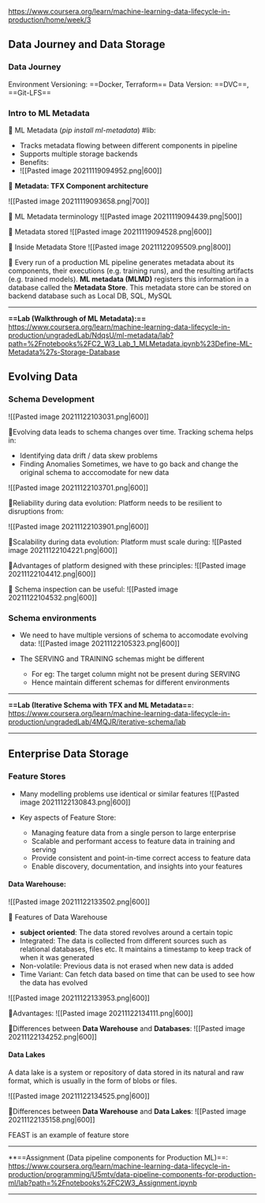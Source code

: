 https://www.coursera.org/learn/machine-learning-data-lifecycle-in-production/home/week/3

## Data Journey and Data Storage
### Data Journey
Environment Versioning: ==Docker, Terraform==
Data Version: ==DVC==, ==Git-LFS==

### Intro to ML Metadata
🥊 ML Metadata (*pip install ml-metadata*) #lib:
- Tracks metadata flowing between different components in pipeline
- Supports multiple storage backends
- Benefits:
- ![[Pasted image 20211119094952.png|600]]

🥊 **Metadata: TFX Component architecture** 

![[Pasted image 20211119093658.png|700]]

🥊 ML Metadata terminology
![[Pasted image 20211119094439.png|500]]

🥊 Metadata stored
![[Pasted image 20211119094528.png|600]]

🥊 Inside Metadata Store
![[Pasted image 20211122095509.png|800]]

  
🥊 Every run of a production ML pipeline generates metadata about its components, their executions (e.g. training runs), and the resulting artifacts (e.g. trained models). **ML metadata (MLMD)** registers this information in a database called the **Metadata Store**. This metadata store can be stored on backend database such as Local DB, SQL, MySQL

---
**==Lab (Walkthrough of ML Metadata):==** https://www.coursera.org/learn/machine-learning-data-lifecycle-in-production/ungradedLab/NdqsU/ml-metadata/lab?path=%2Fnotebooks%2FC2_W3_Lab_1_MLMetadata.ipynb%23Define-ML-Metadata%27s-Storage-Database 


## Evolving Data
### Schema Development
![[Pasted image 20211122103031.png|600]]

🥊Evolving data leads to schema changes over time. Tracking schema helps in:
- Identifying data drift / data skew problems
- Finding Anomalies
Sometimes, we have to go back and change the original schema to acccomodate for new data

![[Pasted image 20211122103701.png|600]]

🥊Reliability during data evolution:
Platform needs to be resilient to disruptions from:

![[Pasted image 20211122103901.png|600]]

🥊Scalability during data evolution:
Platform must scale during:
![[Pasted image 20211122104221.png|600]]

🥊Advantages of platform designed with these principles:
![[Pasted image 20211122104412.png|600]]

🥊 Schema inspection can be useful:
![[Pasted image 20211122104532.png|600]]

### Schema environments
- We need to have multiple versions of schema to accomodate evolving data:
![[Pasted image 20211122105323.png|600]]

- The SERVING and TRAINING schemas might be different
	- For eg: The target column might not be present during SERVING
	- Hence maintain different schemas for different environments

---
**==Lab (Iterative Schema with TFX and ML Metadata==**: https://www.coursera.org/learn/machine-learning-data-lifecycle-in-production/ungradedLab/4MQJR/iterative-schema/lab

---

## Enterprise Data Storage
### Feature Stores
- Many modelling problems use identical or similar features
![[Pasted image 20211122130843.png|600]]

- Key aspects of Feature Store:
	- Managing feature data from a single person to large enterprise
	- Scalable and performant access to feature data in training and serving
	- Provide consistent and point-in-time correct access to feature data
	- Enable discovery, documentation, and insights into your features

#### Data Warehouse:
![[Pasted image 20211122133502.png|600]]

🥊 Features of Data Warehouse
 - **subject oriented**: The data stored revolves around a certain topic
 - Integrated: The data is collected from different sources such as relational databases, files etc. It maintains a timestamp to keep track of when it was generated
 - Non-volatile: Previous data is not erased when new data is added
 - Time Variant: Can fetch data based on time that can be used to see how the data has evolved
 
![[Pasted image 20211122133953.png|600]]

🥊Advantages:
![[Pasted image 20211122134111.png|600]]

🥊Differences between **Data Warehouse** and **Databases**:
![[Pasted image 20211122134252.png|600]]

#### Data Lakes
A data lake is a system or repository of data stored in its natural and raw format, which is usually in the form of blobs or files. 

![[Pasted image 20211122134525.png|600]]

🥊Differences between **Data Warehouse** and **Data Lakes**:
![[Pasted image 20211122135158.png|600]]

FEAST is an  example of feature store

---
**==Assignment  (Data pipeline components for Production ML)==: https://www.coursera.org/learn/machine-learning-data-lifecycle-in-production/programming/U5mtv/data-pipeline-components-for-production-ml/lab?path=%2Fnotebooks%2FC2W3_Assignment.ipynb

---